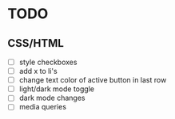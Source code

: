 # TODO

## CSS/HTML
- [ ] style checkboxes
- [ ] add x to li's
- [ ] change text color of active button in last row
- [ ] light/dark mode toggle
- [ ] dark mode changes
- [ ] media queries